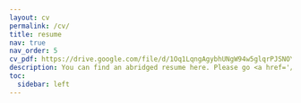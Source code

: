 ```yaml
---
layout: cv
permalink: /cv/
title: resume
nav: true
nav_order: 5
cv_pdf: https://drive.google.com/file/d/1Oq1LqngAgybhUNgW94w5glqrPJSNOYvz/view?usp=share_link # you can also use external links here
description: You can find an abridged resume here. Please go <a href='/publications/'>here for publications.</a>
toc:
  sidebar: left
---
```

